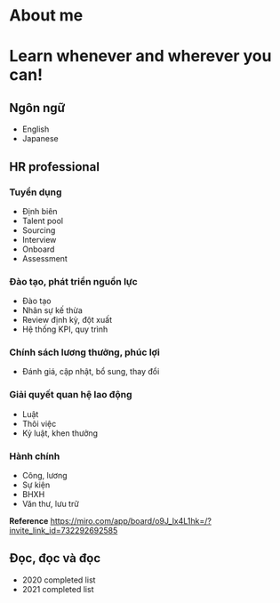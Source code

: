 # About me


# Learn whenever and wherever you can!

## Ngôn ngữ

* English
* Japanese

## HR professional

  ### Tuyển dụng
  * Định biên
  * Talent pool
  * Sourcing 
  * Interview 
  * Onboard
  * Assessment 
### Đào tạo, phát triển nguồn lực 
* Đào tạo
* Nhân sự kế thừa 
* Review định kỳ, đột xuất 
* Hệ thống KPI, quy trình 
### Chính sách lương thưởng, phúc lợi
* Đánh giá, cập nhật, bổ sung, thay đổi 
### Giải quyết quan hệ lao động 
* Luật 
* Thôi việc
* Kỷ luật, khen thưởng 
### Hành chính
* Công, lương
* Sự kiện
* BHXH
* Văn thư, lưu trữ 
  
**Reference** https://miro.com/app/board/o9J_lx4L1hk=/?invite_link_id=732292692585  
## Đọc, đọc và đọc 
* 2020 completed list
* 2021 completed list 
